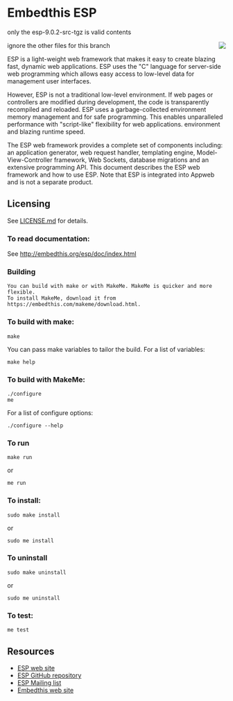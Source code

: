 # Embedthis ESP
only the esp-9.0.2-src-tgz is valid contents

ignore the other files for this branch
<img align="right" src="https://embedthis.com/images/pak.png">

ESP is a light-weight web framework that makes it easy to create blazing fast, dynamic web applications. 
ESP uses the "C" language for server-side web programming which allows easy access to low-level data for
management user interfaces.

However, ESP is not a traditional low-level environment. If web pages or controllers are modified during development, the
code is transparently recompiled and reloaded. ESP uses a garbage-collected environment memory management and for safe
programming. This enables unparalleled performance with "script-like" flexibility for web applications. environment and
blazing runtime speed.

The ESP web framework provides a complete set of components including: an application generator, web request handler,
templating engine, Model-View-Controller framework, Web Sockets, database migrations and an extensive programming API.
This document describes the ESP web framework and how to use ESP. Note that ESP is integrated into Appweb and is not a
separate product.

Licensing
---
See [LICENSE.md](LICENSE.md) for details.

### To read documentation:

  See http://embedthis.org/esp/doc/index.html

### Building
    You can build with make or with MakeMe. MakeMe is quicker and more flexible.
    To install MakeMe, download it from https://embedthis.com/makeme/download.html.

### To build with make:

    make

You can pass make variables to tailor the build. For a list of variables:

	make help

### To build with MakeMe:

    ./configure
    me

For a list of configure options:

	./configure --help

### To run

	make run

or

    me run

### To install:

    sudo make install

or 

    sudo me install

### To uninstall

    sudo make uninstall

or 

    sudo me uninstall

### To test:

    me test

Resources
---
  - [ESP web site](http://esp.embedthis.org/)
  - [ESP GitHub repository](http://github.com/embedthis/esp)
  - [ESP Mailing list](http://groups.google.com/groups/esp)
  - [Embedthis web site](https://embedthis.com/)
